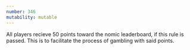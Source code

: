 ```yaml
---
number: 346
mutability: mutable
---
```


All players recieve 50 points toward the nomic leaderboard, if this rule is passed. This is to facilitate the process of gambling with said points.
